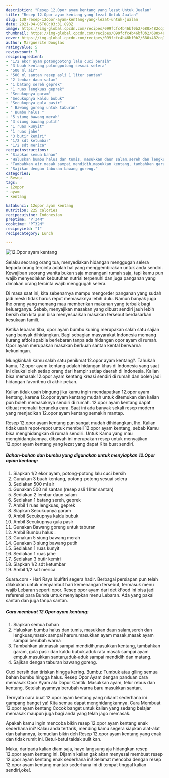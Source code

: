 ```yaml
---
description: "Resep 12.Opor ayam kentang yang lezat Untuk Jualan"
title: "Resep 12.Opor ayam kentang yang lezat Untuk Jualan"
slug: 138-resep-12opor-ayam-kentang-yang-lezat-untuk-jualan
date: 2021-04-05T08:03:31.893Z
image: https://img-global.cpcdn.com/recipes/099fcfc4b46bf0b2/680x482cq70/12opor-ayam-kentang-foto-resep-utama.jpg
thumbnail: https://img-global.cpcdn.com/recipes/099fcfc4b46bf0b2/680x482cq70/12opor-ayam-kentang-foto-resep-utama.jpg
cover: https://img-global.cpcdn.com/recipes/099fcfc4b46bf0b2/680x482cq70/12opor-ayam-kentang-foto-resep-utama.jpg
author: Marguerite Douglas
ratingvalue: 5
reviewcount: 7
recipeingredient:
- "1/2 ekor ayam potongpotong lalu cuci bersih"
- "3 buah kentang potongpotong sesuai selera"
- "500 ml air"
- "500 ml santan resep asli 1 liter santan"
- "2 lembar daun salam"
- "1 batang sereh geprek"
- "1 ruas lengkuas geprek"
- "Secukupnya garam"
- "Secukupnya kaldu bubuk"
- "Secukupnya gula pasir"
- " Bawang goreng untuk taburan"
- " Bumbu halus "
- "5 siung bawang merah"
- "3 siung bawang putih"
- "1 ruas kunyit"
- "1 ruas jahe"
- "3 butir kemiri"
- "1/2 sdt ketumbar"
- "1/2 sdt merica"
recipeinstructions:
- "Siapkan semua bahan"
- "Haluskan bumbu halus dan tumis, masukkan daun salam,sereh dan lengkuas,masak sampai harum.masukkan ayam masak,masak ayam sampai berubah warna"
- "Tambahkan air.masak sampai mendidih,masukkan kentang, tambahkan garam, gula pasir dan kaldu bubuk.aduk rata.masak sampai ayam empuk.masukkan santan,aduk-aduk sampai mendidih dan matang."
- "Sajikan dengan taburan bawang goreng."
categories:
- Resep
tags:
- 12opor
- ayam
- kentang

katakunci: 12opor ayam kentang 
nutrition: 225 calories
recipecuisine: Indonesian
preptime: "PT34M"
cooktime: "PT32M"
recipeyield: "1"
recipecategory: Lunch

---
```



![12.Opor ayam kentang](https://img-global.cpcdn.com/recipes/099fcfc4b46bf0b2/680x482cq70/12opor-ayam-kentang-foto-resep-utama.jpg)

Selaku seorang orang tua, menyediakan hidangan menggugah selera kepada orang tercinta adalah hal yang menggembirakan untuk anda sendiri. Kewajiban seorang  wanita bukan saja menangani rumah saja, tapi kamu pun wajib menyediakan kebutuhan nutrisi terpenuhi dan juga panganan yang dimakan orang tercinta wajib menggugah selera.

Di masa  saat ini, kita sebenarnya mampu mengorder panganan yang sudah jadi meski tidak harus repot memasaknya lebih dulu. Namun banyak juga lho orang yang memang mau memberikan makanan yang terbaik bagi keluarganya. Sebab, menyajikan masakan yang dibuat sendiri jauh lebih bersih dan kita pun bisa menyesuaikan masakan tersebut berdasarkan kesukaan famili. 

Ketika lebaran tiba, opor ayam bumbu kuning merupakan salah satu sajian yang banyak dihidangkan. Bagi sebagian masyarakat Indonesia memang kurang afdol apabila berlebaran tanpa ada hidangan opor ayam di rumah. Opor ayam merupakan masakan berkuah santan kental berwarna kekuningan.

Mungkinkah kamu salah satu penikmat 12.opor ayam kentang?. Tahukah kamu, 12.opor ayam kentang adalah hidangan khas di Indonesia yang saat ini disukai oleh setiap orang dari hampir setiap daerah di Indonesia. Kalian bisa memasak 12.opor ayam kentang kreasi sendiri di rumah dan boleh jadi hidangan favoritmu di akhir pekan.

Kalian tidak usah bingung jika kamu ingin mendapatkan 12.opor ayam kentang, karena 12.opor ayam kentang mudah untuk ditemukan dan kalian pun boleh memasaknya sendiri di rumah. 12.opor ayam kentang dapat dibuat memalui beraneka cara. Saat ini ada banyak sekali resep modern yang menjadikan 12.opor ayam kentang semakin mantap.

Resep 12.opor ayam kentang pun sangat mudah dihidangkan, lho. Kalian tidak usah repot-repot untuk membeli 12.opor ayam kentang, sebab Kamu bisa menghidangkan di rumah sendiri. Untuk Kamu yang mau menghidangkannya, dibawah ini merupakan resep untuk menyajikan 12.opor ayam kentang yang lezat yang dapat Kita buat sendiri.

<!--inarticleads1-->

##### Bahan-bahan dan bumbu yang digunakan untuk menyiapkan 12.Opor ayam kentang:

1. Siapkan 1/2 ekor ayam, potong-potong lalu cuci bersih
1. Gunakan 3 buah kentang, potong-potong sesuai selera
1. Sediakan 500 ml air
1. Gunakan 500 ml santan (resep asli 1 liter santan)
1. Sediakan 2 lembar daun salam
1. Sediakan 1 batang sereh, geprek
1. Ambil 1 ruas lengkuas, geprek
1. Siapkan Secukupnya garam
1. Ambil Secukupnya kaldu bubuk
1. Ambil Secukupnya gula pasir
1. Gunakan  Bawang goreng untuk taburan
1. Ambil  Bumbu halus :
1. Gunakan 5 siung bawang merah
1. Gunakan 3 siung bawang putih
1. Sediakan 1 ruas kunyit
1. Sediakan 1 ruas jahe
1. Sediakan 3 butir kemiri
1. Siapkan 1/2 sdt ketumbar
1. Ambil 1/2 sdt merica


Suara.com - Hari Raya Idulfitri segera hadir. Berbagai persiapan pun telah dilakukan untuk menyambut hari kemenangan tersebut, termasuk menu wajib Lebaran seperti opor. Resep opor ayam dari detikFood ini bisa jadi referensi para Bunda untuk menyiapkan menu Lebaran. Ada yang pakai santan dan juga tanpa santan. 

<!--inarticleads2-->

##### Cara membuat 12.Opor ayam kentang:

1. Siapkan semua bahan
1. Haluskan bumbu halus dan tumis, masukkan daun salam,sereh dan lengkuas,masak sampai harum.masukkan ayam masak,masak ayam sampai berubah warna
1. Tambahkan air.masak sampai mendidih,masukkan kentang, tambahkan garam, gula pasir dan kaldu bubuk.aduk rata.masak sampai ayam empuk.masukkan santan,aduk-aduk sampai mendidih dan matang.
1. Sajikan dengan taburan bawang goreng.


Cuci bersih dan tiriskan hingga kering. Bumbu: Tumbuk atau giling semua bahan bumbu hingga halus. Resep Opor Ayam dengan panduan cara memasak Opor Ayam ala Dapur Cantik. Masukkan ayam, telur rebus dan kentang. Setelah ayamnya berubah warna baru masukkan santan. 

Ternyata cara buat 12.opor ayam kentang yang nikamt sederhana ini gampang banget ya! Kita semua dapat menghidangkannya. Cara Membuat 12.opor ayam kentang Cocok banget untuk kalian yang sedang belajar memasak maupun juga bagi anda yang telah jago memasak.

Apakah kamu ingin mencoba bikin resep 12.opor ayam kentang enak sederhana ini? Kalau anda tertarik, mending kamu segera siapkan alat-alat dan bahannya, kemudian bikin deh Resep 12.opor ayam kentang yang enak dan tidak rumit ini. Betul-betul taidak sulit kan. 

Maka, daripada kalian diam saja, hayo langsung aja hidangkan resep 12.opor ayam kentang ini. Dijamin kalian gak akan menyesal membuat resep 12.opor ayam kentang enak sederhana ini! Selamat mencoba dengan resep 12.opor ayam kentang mantab sederhana ini di tempat tinggal kalian sendiri,oke!.

